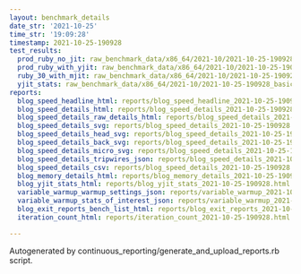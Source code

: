 ```yaml
---
layout: benchmark_details
date_str: '2021-10-25'
time_str: '19:09:28'
timestamp: 2021-10-25-190928
test_results:
  prod_ruby_no_jit: raw_benchmark_data/x86_64/2021-10/2021-10-25-190928_basic_benchmark_prod_ruby_no_jit.json
  prod_ruby_with_yjit: raw_benchmark_data/x86_64/2021-10/2021-10-25-190928_basic_benchmark_prod_ruby_with_yjit.json
  ruby_30_with_mjit: raw_benchmark_data/x86_64/2021-10/2021-10-25-190928_basic_benchmark_ruby_30_with_mjit.json
  yjit_stats: raw_benchmark_data/x86_64/2021-10/2021-10-25-190928_basic_benchmark_yjit_stats.json
reports:
  blog_speed_headline_html: reports/blog_speed_headline_2021-10-25-190928.html
  blog_speed_details_html: reports/blog_speed_details_2021-10-25-190928.html
  blog_speed_details_raw_details_html: reports/blog_speed_details_2021-10-25-190928.raw_details.html
  blog_speed_details_svg: reports/blog_speed_details_2021-10-25-190928.svg
  blog_speed_details_head_svg: reports/blog_speed_details_2021-10-25-190928.head.svg
  blog_speed_details_back_svg: reports/blog_speed_details_2021-10-25-190928.back.svg
  blog_speed_details_micro_svg: reports/blog_speed_details_2021-10-25-190928.micro.svg
  blog_speed_details_tripwires_json: reports/blog_speed_details_2021-10-25-190928.tripwires.json
  blog_speed_details_csv: reports/blog_speed_details_2021-10-25-190928.csv
  blog_memory_details_html: reports/blog_memory_details_2021-10-25-190928.html
  blog_yjit_stats_html: reports/blog_yjit_stats_2021-10-25-190928.html
  variable_warmup_warmup_settings_json: reports/variable_warmup_2021-10-25-190928.warmup_settings.json
  variable_warmup_stats_of_interest_json: reports/variable_warmup_2021-10-25-190928.stats_of_interest.json
  blog_exit_reports_bench_list_html: reports/blog_exit_reports_2021-10-25-190928.bench_list.html
  iteration_count_html: reports/iteration_count_2021-10-25-190928.html

---
```

Autogenerated by continuous_reporting/generate_and_upload_reports.rb script.
